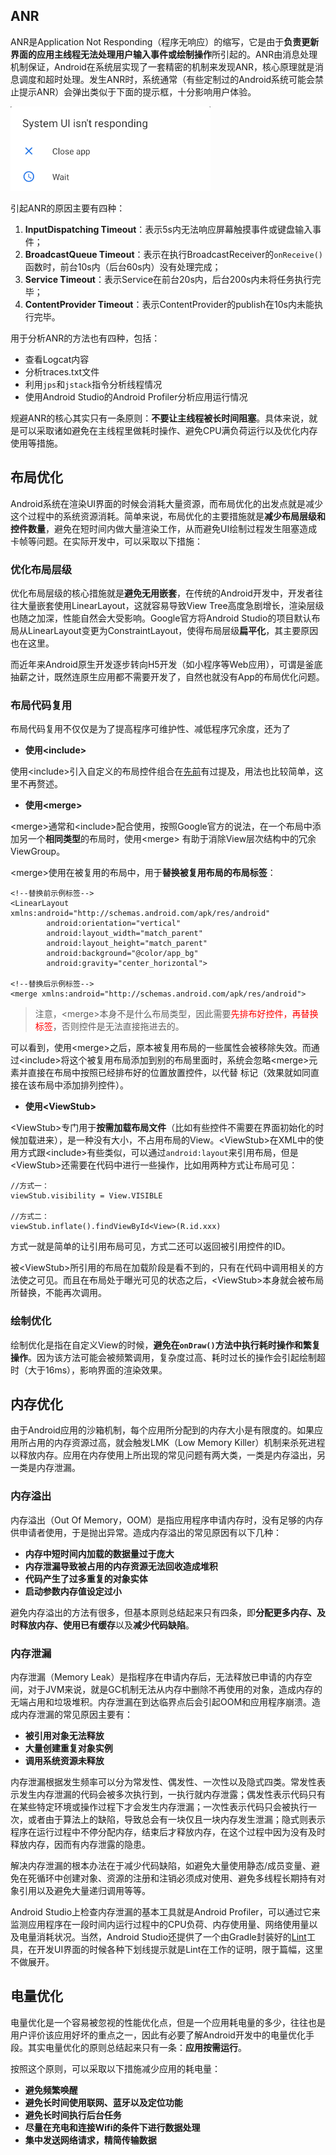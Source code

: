 ## ANR

ANR是Application Not Responding（程序无响应）的缩写，它是由于**负责更新界面的应用主线程无法处理用户输入事件或绘制操作**所引起的。ANR由消息处理机制保证，Android在系统层实现了一套精密的机制来发现ANR，核心原理就是消息调度和超时处理。发生ANR时，系统通常（有些定制过的Android系统可能会禁止提示ANR）会弹出类似于下面的提示框，十分影响用户体验。

![](pics/Screenshot%202020-12-12%20141622.png)

引起ANR的原因主要有四种：
1. **InputDispatching Timeout**：表示5s内无法响应屏幕触摸事件或键盘输入事件；
2. **BroadcastQueue Timeout**：表示在执行BroadcastReceiver的`onReceive()`函数时，前台10s内（后台60s内）没有处理完成；
3. **Service Timeout**：表示Service在前台20s内，后台200s内未将任务执行完毕；
4. **ContentProvider Timeout**：表示ContentProvider的publish在10s内未能执行完毕。

用于分析ANR的方法也有四种，包括：

+ 查看Logcat内容
+ 分析traces.txt文件
+ 利用`jps`和`jstack`指令分析线程情况
+ 使用Android Studio的Android Profiler分析应用运行情况 

规避ANR的核心其实只有一条原则：**不要让主线程被长时间阻塞**。具体来说，就是可以采取诸如避免在主线程里做耗时操作、避免CPU满负荷运行以及优化内存使用等措施。

## 布局优化

Android系统在渲染UI界面的时候会消耗大量资源，而布局优化的出发点就是减少这个过程中的系统资源消耗。简单来说，布局优化的主要措施就是**减少布局层级和控件数量**，避免在短时间内做大量渲染工作，从而避免UI绘制过程发生阻塞造成卡帧等问题。在实际开发中，可以采取以下措施：

### 优化布局层级

优化布局层级的核心措施就是**避免无用嵌套**，在传统的Android开发中，开发者往往大量嵌套使用LinearLayout，这就容易导致View Tree高度急剧增长，渲染层级也随之加深，性能自然会大受影响。Google官方将Android Studio的项目默认布局从LinearLayout变更为ConstraintLayout，使得布局层级**扁平化**，其主要原因也在这里。

而近年来Android原生开发逐步转向H5开发（如小程序等Web应用），可谓是釜底抽薪之计，既然连原生应用都不需要开发了，自然也就没有App的布局优化问题。

### 布局代码复用

布局代码复用不仅仅是为了提高程序可维护性、减低程序冗余度，还为了

+ **使用\<include>**

使用\<include>引入自定义的布局控件组合在[先前](Android/controller)有过提及，用法也比较简单，这里不再赘述。

+ **使用\<merge>**

\<merge>通常和\<include>配合使用，按照Google官方的说法，在一个布局中添加另一个**相同类型**的布局时，使用\<merge> 有助于消除View层次结构中的冗余ViewGroup。

\<merge>使用在被复用的布局中，用于**替换被复用布局的布局标签**：

```
<!--替换前示例标签-->
<LinearLayout xmlns:android="http://schemas.android.com/apk/res/android"
        android:orientation="vertical"
        android:layout_width="match_parent"
        android:layout_height="match_parent"
        android:background="@color/app_bg"
        android:gravity="center_horizontal">

<!--替换后示例标签-->
<merge xmlns:android="http://schemas.android.com/apk/res/android">
```

>注意，\<merge>本身不是什么布局类型，因此需要<font color=red>先排布好控件，再替换标签</font>，否则控件是无法直接拖进去的。

可以看到，使用\<merge>之后，原本被复用布局的一些属性会被移除失效。而通过\<include>将这个被复用布局添加到别的布局里面时，系统会忽略\<merge>元素并直接在布局中按照已经排布好的位置放置控件，以代替 <include/> 标记（效果就如同直接在该布局中添加排列控件）。

+ **使用\<ViewStub>**

\<ViewStub>专门用于**按需加载布局文件**（比如有些控件不需要在界面初始化的时候加载进来），是一种没有大小，不占用布局的View。\<ViewStub>在XML中的使用方式跟\<include>有些类似，可以通过`android:layout`来引用布局，但是\<ViewStub>还需要在代码中进行一些操作，比如用两种方式让布局可见：

```
//方式一：
viewStub.visibility = View.VISIBLE

//方式二：
viewStub.inflate().findViewById<View>(R.id.xxx)
```

方式一就是简单的让引用布局可见，方式二还可以返回被引用控件的ID。

被\<ViewStub>所引用的布局在加载阶段是看不到的，只有在代码中调用相关的方法使之可见。而且在布局处于曝光可见的状态之后，\<ViewStub>本身就会被布局所替换，不能再次调用。

### 绘制优化

绘制优化是指在自定义View的时候，**避免在`onDraw()`方法中执行耗时操作和繁复操作**。因为该方法可能会被频繁调用，复杂度过高、耗时过长的操作会引起绘制超时（大于16ms），影响界面的渲染效果。

## 内存优化

由于Android应用的沙箱机制，每个应用所分配到的内存大小是有限度的。如果应用所占用的内存资源过高，就会触发LMK（Low Memory Killer）机制来杀死进程以释放内存。应用在内存使用上所出现的常见问题有两大类，一类是内存溢出，另一类是内存泄漏。

### 内存溢出

内存溢出（Out Of Memory，OOM）是指应用程序申请内存时，没有足够的内存供申请者使用，于是抛出异常。造成内存溢出的常见原因有以下几种：

+ **内存中短时间内加载的数据量过于庞大**
+ **内存泄漏导致被占用的内存资源无法回收造成堆积**
+ **代码产生了过多重复的对象实体**
+ **启动参数内存值设定过小**

避免内存溢出的方法有很多，但基本原则总结起来只有四条，即**分配更多内存、及时释放内存、使用已有缓存**以及**减少代码缺陷**。

### 内存泄漏

内存泄漏（Memory Leak）是指程序在申请内存后，无法释放已申请的内存空间，对于JVM来说，就是GC机制无法从内存中删除不再使用的对象，造成内存的无端占用和垃圾堆积。内存泄漏在到达临界点后会引起OOM和应用程序崩溃。造成内存泄漏的常见原因主要有：

+ **被引用对象无法释放**
+ **大量创建重复对象实例**
+ **调用系统资源未释放**

内存泄漏根据发生频率可以分为常发性、偶发性、一次性以及隐式四类。常发性表示发生内存泄漏的代码会被多次执行到，一执行就内存泄露；偶发性表示代码只有在某些特定环境或操作过程下才会发生内存泄漏；一次性表示代码只会被执行一次，或者由于算法上的缺陷，导致总会有一块仅且一块内存发生泄漏；隐式则表示程序在运行过程中不停分配内存，结束后才释放内存，在这个过程中因为没有及时释放内存，因而有内存泄露的隐患。

解决内存泄漏的根本办法在于减少代码缺陷，如避免大量使用静态/成员变量、避免在死循环中创建对象、资源的注册和注销必须成对使用、避免多线程长期持有对象引用以及避免大量递归调用等等。

Android Studio上检查内存泄漏的基本工具就是Android Profiler，可以通过它来监测应用程序在一段时间内运行过程中的CPU负荷、内存使用量、网络使用量以及电量消耗状况。当然，Android Studio还提供了一个由Gradle封装好的[Lint](https://developer.android.google.cn/studio/write/lint?hl=zh-cn)工具，在开发UI界面的时候各种下划线提示就是Lint在工作的证明，限于篇幅，这里不做展开。

## 电量优化

电量优化是一个容易被忽视的性能优化点，但是一个应用耗电量的多少，往往也是用户评价该应用好坏的重点之一，因此有必要了解Android开发中的电量优化手段。其实电量优化的原则总结起来只有一条：**应用按需运行**。

按照这个原则，可以采取以下措施减少应用的耗电量：

+ **避免频繁唤醒**
+ **避免长时间使用联网、蓝牙以及定位功能**
+ **避免长时间执行后台任务**
+ **尽量在充电和连接Wifi的条件下进行数据处理**
+ **集中发送网络请求，精简传输数据**
